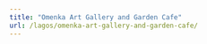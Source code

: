 ```yaml
---
title: "Omenka Art Gallery and Garden Cafe"
url: /lagos/omenka-art-gallery-and-garden-cafe/
---
```

